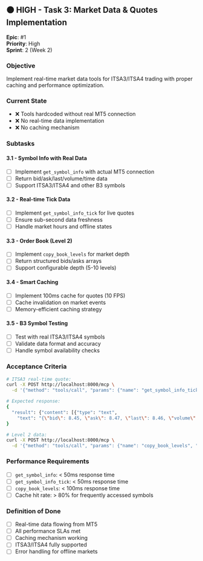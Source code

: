 ## 🟠 HIGH - Task 3: Market Data & Quotes Implementation

**Epic**: #1  
**Priority**: High  
**Sprint**: 2 (Week 2)

### **Objective**
Implement real-time market data tools for ITSA3/ITSA4 trading with proper caching and performance optimization.

### **Current State**
- ❌ Tools hardcoded without real MT5 connection
- ❌ No real-time data implementation
- ❌ No caching mechanism

### **Subtasks**

#### **3.1 - Symbol Info with Real Data**
- [ ] Implement `get_symbol_info` with actual MT5 connection
- [ ] Return bid/ask/last/volume/time data
- [ ] Support ITSA3/ITSA4 and other B3 symbols

#### **3.2 - Real-time Tick Data**
- [ ] Implement `get_symbol_info_tick` for live quotes
- [ ] Ensure sub-second data freshness
- [ ] Handle market hours and offline states

#### **3.3 - Order Book (Level 2)**
- [ ] Implement `copy_book_levels` for market depth
- [ ] Return structured bids/asks arrays
- [ ] Support configurable depth (5-10 levels)

#### **3.4 - Smart Caching**
- [ ] Implement 100ms cache for quotes (10 FPS)
- [ ] Cache invalidation on market events
- [ ] Memory-efficient caching strategy

#### **3.5 - B3 Symbol Testing**
- [ ] Test with real ITSA3/ITSA4 symbols
- [ ] Validate data format and accuracy
- [ ] Handle symbol availability checks

### **Acceptance Criteria**

```bash
# ITSA3 real-time quote:
curl -X POST http://localhost:8000/mcp \
  -d '{"method": "tools/call", "params": {"name": "get_symbol_info_tick", "arguments": {"symbol": "ITSA3"}}}'

# Expected response:
{
  "result": {"content": [{"type": "text", 
    "text": "{\"bid\": 8.45, \"ask\": 8.47, \"last\": 8.46, \"volume\": 15420, \"time\": \"2025-01-25T10:30:00.000Z\"}"}]}
}

# Level 2 data:
curl -X POST http://localhost:8000/mcp \
  -d '{"method": "tools/call", "params": {"name": "copy_book_levels", "arguments": {"symbol": "ITSA3", "depth": 5}}}'
```

### **Performance Requirements**
- [ ] `get_symbol_info`: < 50ms response time
- [ ] `get_symbol_info_tick`: < 50ms response time  
- [ ] `copy_book_levels`: < 100ms response time
- [ ] Cache hit rate: > 80% for frequently accessed symbols

### **Definition of Done**
- [ ] Real-time data flowing from MT5
- [ ] All performance SLAs met
- [ ] Caching mechanism working
- [ ] ITSA3/ITSA4 fully supported
- [ ] Error handling for offline markets